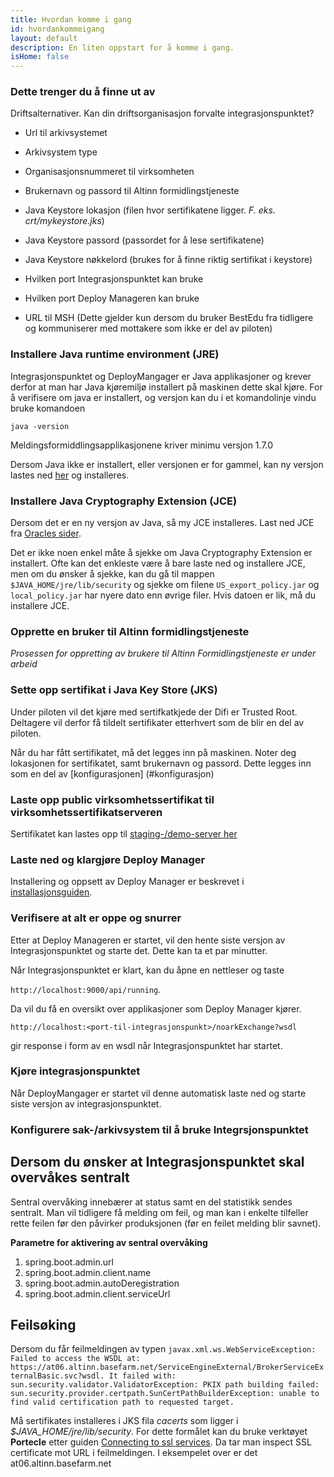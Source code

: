 ```yaml
---
title: Hvordan komme i gang
id: hvordankommeigang
layout: default
description: En liten oppstart for å komme i gang.
isHome: false
---
```



### Dette trenger du å finne ut av
Driftsalternativer. Kan din driftsorganisasjon forvalte integrasjonspunktet?

* Url til arkivsystemet
* Arkivsystem type
* Organisasjonsnummeret til virksomheten
* Brukernavn og passord til Altinn formidlingstjeneste
* Java Keystore lokasjon (filen hvor sertifikatene ligger. _F. eks. crt/mykeystore.jks_)
* Java Keystore passord (passordet for å lese sertifikatene)
* Java Keystore nøkkelord (brukes for å finne riktig sertifikat i keystore)
* Hvilken port Integrasjonspunktet kan bruke
* Hvilken port Deploy Manageren kan bruke

* URL til MSH (Dette gjelder kun dersom du bruker BestEdu fra tidligere og kommuniserer med mottakere som ikke er del av piloten)



### Installere Java runtime environment (JRE)

Integrasjonspunktet og DeployMangager er Java applikasjoner og krever derfor at man har Java kjøremiljø installert på maskinen dette skal kjøre. 
For å verifisere om java er installert, og versjon kan du i et komandolinje vindu bruke komandoen

```
java -version
```

Meldingsformiddlingsapplikasjonene kriver minimu versjon 1.7.0

Dersom Java ikke er installert, eller versjonen er for gammel, kan ny versjon lastes ned [her](http://www.oracle.com/technetwork/java/javase/downloads/jre7-downloads-1880261.html) og installeres.

### Installere Java Cryptography Extension (JCE)
Dersom det er en ny versjon av Java, så my JCE installeres. Last ned JCE fra [Oracles sider](http://www.oracle.com/technetwork/java/javase/downloads/jce-7-download-432124.html).

Det er ikke noen enkel måte å sjekke om Java Cryptography Extension er installert. Ofte kan det enkleste være å bare laste ned og installere JCE, men om du ønsker å sjekke, kan du gå til mappen ```$JAVA_HOME/jre/lib/security``` og sjekke om filene ```US_export_policy.jar``` og ```local_policy.jar``` har nyere dato enn øvrige filer. Hvis datoen er lik, må du installere JCE.

### Opprette en bruker til Altinn formidlingstjeneste
_Prosessen for oppretting av brukere til Altinn Formidlingstjeneste er under arbeid_

### Sette opp sertifikat i Java Key Store (JKS)
Under piloten vil det kjøre med sertifkatkjede der Difi er Trusted Root. Deltagere vil derfor få tildelt sertifikater etterhvert som de blir en del av piloten.

Når du har fått sertifikatet, må det legges inn på maskinen. Noter deg lokasjonen for sertifikatet, samt brukernavn og passord. Dette legges inn som en del av [konfigurasjonen] (#konfigurasjon)


### Laste opp public virksomhetssertifikat til virksomhetssertifikatserveren
Sertifikatet kan lastes opp til [staging-/demo-server her](http://beta-meldingsutveksling.difi.no:9998)

### Laste ned og klargjøre Deploy Manager
Installering og oppsett av Deploy Manager er beskrevet i [installasjonsguiden](#deploymanager).


### Verifisere at alt er oppe og snurrer
Etter at Deploy Manageren er startet, vil den hente siste versjon av Integrasjonspunktet og starte det. Dette kan ta et par minutter.

Når Integrasjonspunktet er klart, kan du åpne en nettleser og taste 

```http://localhost:9000/api/running```. 

Da vil du få en oversikt over applikasjoner som Deploy Manager kjører. 

```http://localhost:<port-til-integrasjonspunkt>/noarkExchange?wsdl``` 

gir response i form av en wsdl når Integrasjonspunktet har startet.

### Kjøre integrasjonspunktet
Når DeployMangager er startet vil denne automatisk laste ned og starte siste versjon av integrasjonspunktet. 

### Konfigurere sak-/arkivsystem til å bruke Integrsjonspunktet


## Dersom du ønsker at Integrasjonspunktet skal overvåkes sentralt
Sentral overvåking innebærer at status samt en del statistikk sendes sentralt. Man vil tidligere få melding om feil, og man kan i enkelte tilfeller rette feilen før den påvirker produksjonen (før en feilet melding blir savnet).

**Parametre for aktivering av sentral overvåking**
1. spring.boot.admin.url
2. spring.boot.admin.client.name
3. spring.boot.admin.autoDeregistration
4. spring.boot.admin.client.serviceUrl

## Feilsøking
Dersom du får feilmeldingen av typen
`javax.xml.ws.WebServiceException: Failed to access the WSDL at: https://at06.altinn.basefarm.net/ServiceEngineExternal/BrokerServiceExternalBasic.svc?wsdl. It failed with: 
    sun.security.validator.ValidatorException: PKIX path building failed: sun.security.provider.certpath.SunCertPathBuilderException: unable to find valid certification path to requested target.`

Må sertifikates installeres i JKS fila _cacerts_ som ligger i _$JAVA_HOME/jre/lib/security_. For dette formålet kan du bruke verktøyet **Portecle** etter guiden [Connecting to ssl services](https://confluence.atlassian.com/jira/connecting-to-ssl-services-117455.html). Da tar man inspect SSL certificate mot URL i feilmeldingen. I eksempelet over er det at06.altinn.basefarm.net

